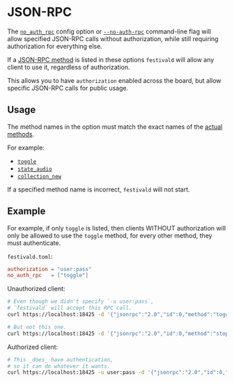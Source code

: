 # JSON-RPC
The [`no_auth_rpc`](../conf/config.md) config option or [`--no-auth-rpc`](../command-line/command-line.md) command-line flag will allow specified JSON-RPC calls without authorization, while still requiring authorization for everything else.

If a [JSON-RPC method](../json-rpc/json-rpc.md) is listed in these options `festivald` will allow any client to use it, regardless of authorization.

This allows you to have `authorization` enabled across the board, but allow specific JSON-RPC calls for public usage.

## Usage
The method names in the option must match the exact names of the [actual methods](../json-rpc/json-rpc.md).

For example:
- [`toggle`](../json-rpc/playback/toggle.md)
- [`state_audio`](../json-rpc/state/state_audio.md)
- [`collection_new`](../json-rpc/collection/collection_new.md)

If a specified method name is incorrect, `festivald` will not start.

## Example
For example, if only `toggle` is listed, then clients WITHOUT authorization will only be allowed to use the `toggle` method, for every other method, they must authenticate.

`festivald.toml`:
```toml
authorization = "user:pass"
no_auth_rpc   = ["toggle"]
```

Unauthorized client:
```bash
# Even though we didn't specify `-u user:pass`,
# `festivald` will accept this RPC call.
curl https://localhost:18425 -d '{"jsonrpc":"2.0","id":0,"method":"toggle"}'

# But not this one.
curl https://localhost:18425 -d '{"jsonrpc":"2.0","id":0,"method":"stop"}'
```

Authorized client:
```bash
# This _does_ have authentication,
# so it can do whatever it wants.
curl https://localhost:18425 -u user:pass -d '{"jsonrpc":"2.0","id":0,"method":"stop"}'
```
